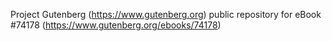Project Gutenberg (https://www.gutenberg.org) public repository for eBook #74178 (https://www.gutenberg.org/ebooks/74178)
